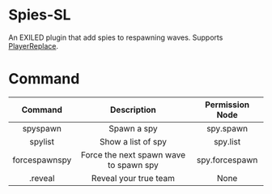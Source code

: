 # Spies-SL
An EXILED plugin that add spies to respawning waves.
Supports [PlayerReplace](https://github.com/DatPanDat/PlayerReplace).

# Command
| Command       | Description   | Permission Node|
|:-------------:|:-------------:|:--------------:|
| spyspawn      | Spawn a spy   | spy.spawn       |
| spylist       | Show a list of spy| spy.list         |
| forcespawnspy | Force the next spawn wave to spawn spy | spy.forcespawn |
| .reveal | Reveal your true team    |  None     |

